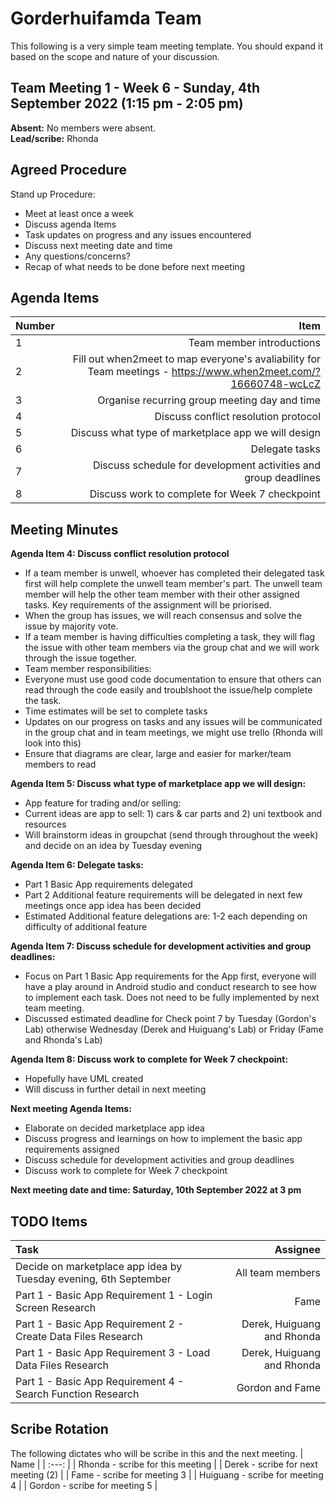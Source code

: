 # Gorderhuifamda Team
This following is a very simple team meeting template. You should expand it based on the scope and nature of your discussion.

## Team Meeting 1 - Week 6 - Sunday, 4th September 2022 (1:15 pm - 2:05 pm)
**Absent:**
No members were absent.
<br>
**Lead/scribe:** Rhonda

## Agreed Procedure
Stand up Procedure:
- Meet at least once a week 
- Discuss agenda Items
- Task updates on progress and any issues encountered
- Discuss next meeting date and time
- Any questions/concerns?
- Recap of what needs to be done before next meeting

## Agenda Items
| Number | Item |
| :--- | ---: |
| 1 | Team member introductions |
| 2 | Fill out when2meet to map everyone's avaliability for Team meetings - https://www.when2meet.com/?16660748-wcLcZ |
| 3 | Organise recurring group meeting day and time |
| 4 | Discuss conflict resolution protocol |
| 5 | Discuss what type of marketplace app we will design |
| 6 | Delegate tasks |
| 7 | Discuss schedule for development activities and group deadlines |
| 8 | Discuss work to complete for Week 7 checkpoint |

## Meeting Minutes
**Agenda Item 4: Discuss conflict resolution protocol**
- If a team member is unwell, whoever has completed their delegated task first will help complete the unwell team member's part. The unwell team member will help the other team member with their other assigned tasks. Key requirements of the assignment will be priorised.
- When the group has issues, we will reach consensus and solve the issue by majority vote.
- If a team member is having difficulties completing a task, they will flag the issue with other team members via the group chat and  we will work through the issue together.
- Team member responsibilities:
- Everyone must use good code documentation to ensure that others can read through the code easily and troublshoot the issue/help complete the task.
- Time estimates will be set to complete tasks
- Updates on our progress on tasks and any issues will be communicated in the group chat and in team meetings, we might use trello (Rhonda will look into this)
- Ensure that diagrams are clear, large and easier for marker/team members to read

**Agenda Item 5: Discuss what type of marketplace app we will design:** 
- App feature for trading and/or selling:
- Current ideas are app to sell: 1) cars & car parts and 2) uni textbook and resources
- Will brainstorm ideas in groupchat (send through throughout the week) and decide on an idea by Tuesday evening

**Agenda Item 6: Delegate tasks:**
- Part 1 Basic App requirements delegated
- Part 2 Additional feature requirements will be delegated in next few meetings once app idea has been decided
- Estimated Additional feature delegations are: 1-2 each depending on difficulty of additional feature

**Agenda Item 7: Discuss schedule for development activities and group deadlines:**
- Focus on Part 1 Basic App requirements for the App first, everyone will have a play around in Android studio and conduct research to see how to implement each task. Does not need to be fully implemented by next team meeting.
- Discussed estimated deadline for Check point 7 by Tuesday (Gordon's Lab) otherwise Wednesday (Derek and Huiguang's Lab) or Friday (Fame and Rhonda's Lab)

**Agenda Item 8: Discuss work to complete for Week 7 checkpoint:**
- Hopefully have UML created
- Will discuss in further detail in next meeting

**Next meeting Agenda Items:**
- Elaborate on decided marketplace app idea
- Discuss progress and learnings on how to implement the basic app requirements assigned
- Discuss schedule for development activities and group deadlines
- Discuss work to complete for Week 7 checkpoint

**Next meeting date and time: Saturday, 10th September 2022 at 3 pm**

## TODO Items
| Task | Assignee |
| :--- | ---: |
| Decide on marketplace app idea by Tuesday evening, 6th September | All team members | 
| Part 1 - Basic App Requirement 1 - Login Screen Research | Fame |
| Part 1 - Basic App Requirement 2 - Create Data Files Research | Derek, Huiguang and Rhonda |
| Part 1 - Basic App Requirement 3 - Load Data Files Research | Derek, Huiguang and Rhonda |
| Part 1 - Basic App Requirement 4 - Search Function Research | Gordon and Fame |

## Scribe Rotation
The following dictates who will be scribe in this and the next meeting.
| Name |
| :---: |
| Rhonda - scribe for this meeting |
| Derek - scribe for next meeting (2) |
| Fame - scribe for meeting 3 | 
| Huiguang - scribe for meeting 4 | 
| Gordon - scribe for meeting 5 | 
